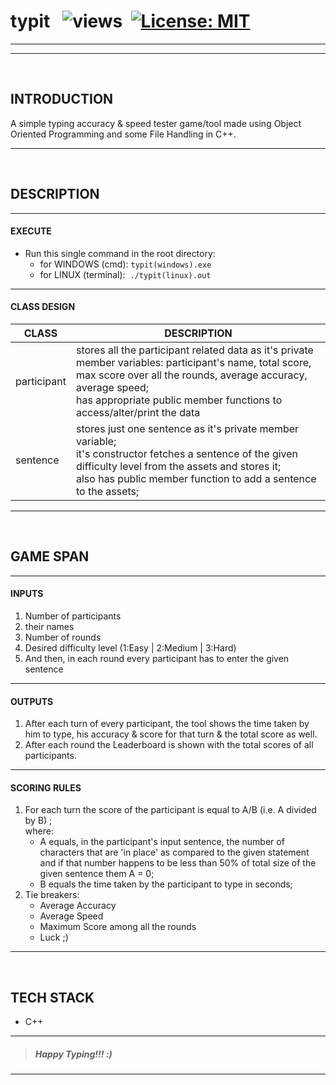 # typit &nbsp; ![views](https://visitor-badge.glitch.me/badge?page_id=code-chaser.typit) &nbsp;[![License: MIT](https://img.shields.io/badge/License-MIT-yellow.svg)](https://opensource.org/licenses/MIT)

___



___


<br>

## INTRODUCTION
A simple typing accuracy &amp; speed tester game/tool made using Object Oriented Programming and some File Handling in C++.


___


<br>

## DESCRIPTION
___
#### EXECUTE
* Run this single command in the root directory:
    * for WINDOWS (cmd): `typit(windows).exe`
    * for LINUX (terminal): &nbsp;`./typit(linux).out`

___

#### CLASS DESIGN
|CLASS|DESCRIPTION|
|-----|-----------|
|participant|stores all the participant related data as it's private member variables: participant's name, total score, max score over all the rounds, average accuracy, average speed;<br>has appropriate public member functions to access/alter/print the data|
|sentence|stores just one sentence as it's private member variable;<br>it's constructor fetches a sentence of the given difficulty level from the assets and stores it;<br>also has public member function to add a sentence to the assets;



___

<br>


## GAME SPAN
___
#### INPUTS
1. Number of participants
4. their names
5. Number of rounds
6. Desired difficulty level (1:Easy | 2:Medium | 3:Hard)
7. And then, in each round every participant has to enter the given sentence

___

<!-- ```
INPUTS:
  1) Number of participants
  2) their names
  3) Number of rounds
  4) Desired difficulty level (1:Easy | 2:Medium | 3:Hard)
  
After that, in each round all the participants take turns and type the given statement (same for all participants in each round).
``` -->
#### OUTPUTS
1. After each turn of every participant, the tool shows the time taken by him to type, his accuracy &amp; score for that turn &amp; the total score as well.
2. After each round the Leaderboard is shown with the total scores of all participants.

___

<!-- ```
OUTPUTS:
  1) After each turn of every participant, the tool shows the time taken by him to type, his accuracy & score for that turn and the
     total score as well.
  2) After each round the Leaderboard is shown with the total scores of all participants.
``` -->
#### SCORING RULES
1. For each turn the score of the participant is equal to A/B (i.e. A divided by B) ;  
where:
      * A equals, in the participant's input sentence, the number of characters that are 'in place' as compared to the given statement and if that number happens to be less than 50% of total size of the given sentence them A = 0;
      * B equals the time taken by the participant to type in seconds;
2. Tie breakers:
   * Average Accuracy
   * Average Speed
   * Maximum Score among all the rounds
   * Luck ;)

___

<!-- ```
SCORING RULES:
  1) For each turn the score of the participant is equal to A/B (i.e. A divided by B)
     where: i) A equals, in the participant's input sentence, the nummber of characters that are '***__in place__***' as compared to the given 
               statement and if that number happens to be less than 50% of total size of the given sentence them A = 0;
           ii) B equals the time taken by the participant to type;
  2) Tie Breakers: i) Average Accuracy
                  ii) Average Speed
                 iii) Maximum Score among all the rounds
                  iv) Luck ;)
            
``` -->
<br>

## TECH STACK
* C++

___

>##### *Happy Typing!!! :)*

___
